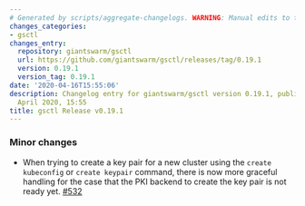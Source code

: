 ```yaml
---
# Generated by scripts/aggregate-changelogs. WARNING: Manual edits to this files will be overwritten.
changes_categories:
- gsctl
changes_entry:
  repository: giantswarm/gsctl
  url: https://github.com/giantswarm/gsctl/releases/tag/0.19.1
  version: 0.19.1
  version_tag: 0.19.1
date: '2020-04-16T15:55:06'
description: Changelog entry for giantswarm/gsctl version 0.19.1, published on 16
  April 2020, 15:55
title: gsctl Release v0.19.1
---
```


### Minor changes

- When trying to create a key pair for a new cluster using the `create kubeconfig` or `create keypair` command, there is now more graceful handling for the case that the PKI backend to create the key pair is not ready yet. [#532](https://github.com/giantswarm/gsctl/pull/532)
